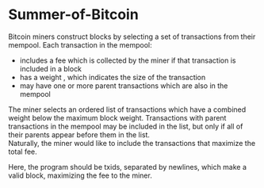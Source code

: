 # Summer-of-Bitcoin   
Bitcoin miners construct blocks by selecting a set of transactions from their mempool. Each transaction in the mempool:
* includes a fee which is collected by the miner if that transaction is included in a block
* has a weight , which indicates the size of the transaction
* may have one or more parent transactions which are also in the mempool   
   
The miner selects an ordered list of transactions which have a combined weight below the maximum block weight. Transactions with parent transactions in the
mempool may be included in the list, but only if all of their parents appear before them in the list.   
Naturally, the miner would like to include the transactions that maximize the total fee.   
   
   Here, the program should be txids, separated by newlines, which make a valid block, maximizing the fee to the miner.
